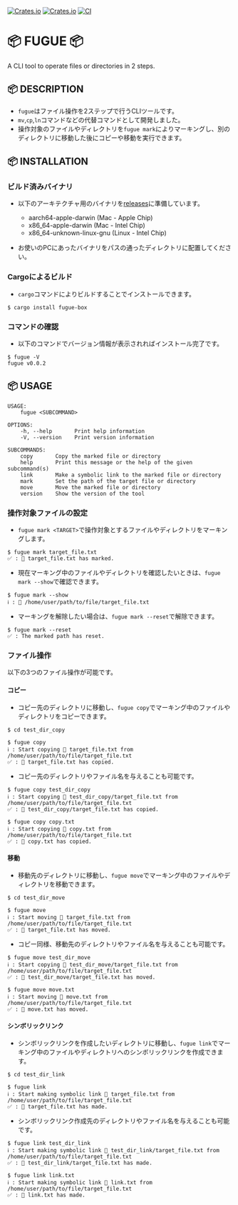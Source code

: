 [![Crates.io](https://img.shields.io/crates/v/fugue-box)](https://crates.io/crates/fugue-box)
[![Crates.io](https://img.shields.io/crates/l/fugue-box)](https://github.com/MagicalLiebe/fugue/blob/main/LICENSE)
[![CI](https://github.com/MagicalLiebe/fugue/actions/workflows/rust_ci.yml/badge.svg?branch=develop)](https://github.com/MagicalLiebe/fugue/actions/workflows/rust_ci.yml)

# 📦 FUGUE 📦

A CLI tool to operate files or directories in 2 steps.

## 📦 DESCRIPTION

- `fugue`はファイル操作を2ステップで行うCLIツールです。
- `mv`,`cp`,`ln`コマンドなどの代替コマンドとして開発しました。
- 操作対象のファイルやディレクトリを`fugue mark`によりマーキングし、別のディレクトリに移動した後にコピーや移動を実行できます。

## 📦 INSTALLATION

### ビルド済みバイナリ

- 以下のアーキテクチャ用のバイナリを[releases](https://github.com/MagicalLiebe/fugue/releases)に準備しています。

  - aarch64-apple-darwin (Mac - Apple Chip)
  - x86_64-apple-darwin (Mac - Intel Chip)
  - x86_64-unknown-linux-gnu (Linux - Intel Chip)

- お使いのPCにあったバイナリをパスの通ったディレクトリに配置してください。

### Cargoによるビルド

- `cargo`コマンドによりビルドすることでインストールできます。

```
$ cargo install fugue-box
```

### コマンドの確認

- 以下のコマンドでバージョン情報が表示されればインストール完了です。

```
$ fugue -V
fugue v0.0.2
```

## 📦 USAGE

```
USAGE:
    fugue <SUBCOMMAND>

OPTIONS:
    -h, --help       Print help information
    -V, --version    Print version information

SUBCOMMANDS:
    copy       Copy the marked file or directory
    help       Print this message or the help of the given subcommand(s)
    link       Make a symbolic link to the marked file or directory
    mark       Set the path of the target file or directory
    move       Move the marked file or directory
    version    Show the version of the tool
```

### 操作対象ファイルの設定

- `fugue mark <TARGET>`で操作対象とするファイルやディレクトリをマーキングします。

```
$ fugue mark target_file.txt 
✅ : 📄 target_file.txt has marked.
```

- 現在マーキング中のファイルやディレクトリを確認したいときは、`fugue mark --show`で確認できます。

```
$ fugue mark --show
ℹ️ : 📄 /home/user/path/to/file/target_file.txt
```

- マーキングを解除したい場合は、`fugue mark --reset`で解除できます。

```
$ fugue mark --reset
✅ : The marked path has reset.
```

### ファイル操作

以下の3つのファイル操作が可能です。

#### コピー

- コピー先のディレクトリに移動し、`fugue copy`でマーキング中のファイルやディレクトリをコピーできます。

```
$ cd test_dir_copy

$ fugue copy         
ℹ️ : Start copying 📄 target_file.txt from /home/user/path/to/file/target_file.txt
✅ : 📄 target_file.txt has copied.
```

- コピー先のディレクトリやファイル名を与えることも可能です。

```
$ fugue copy test_dir_copy
ℹ️ : Start copying 📄 test_dir_copy/target_file.txt from /home/user/path/to/file/target_file.txt
✅ : 📄 test_dir_copy/target_file.txt has copied.

$ fugue copy copy.txt
ℹ️ : Start copying 📄 copy.txt from /home/user/path/to/file/target_file.txt
✅ : 📄 copy.txt has copied.
```

#### 移動

- 移動先のディレクトリに移動し、`fugue move`でマーキング中のファイルやディレクトリを移動できます。

```
$ cd test_dir_move

$ fugue move                
ℹ️ : Start moving 📄 target_file.txt from /home/user/path/to/file/target_file.txt
✅ : 📄 target_file.txt has moved.
```

- コピー同様、移動先のディレクトリやファイル名を与えることも可能です。

```
$ fugue move test_dir_move
ℹ️ : Start copying 📄 test_dir_move/target_file.txt from /home/user/path/to/file/target_file.txt
✅ : 📄 test_dir_move/target_file.txt has moved.

$ fugue move move.txt
ℹ️ : Start moving 📄 move.txt from /home/user/path/to/file/target_file.txt
✅ : 📄 move.txt has moved.
```

#### シンボリックリンク

- シンボリックリンクを作成したいディレクトリに移動し、`fugue link`でマーキング中のファイルやディレクトリへのシンボリックリンクを作成できます。

```
$ cd test_dir_link

$ fugue link                
ℹ️ : Start making symbolic link 📄 target_file.txt from /home/user/path/to/file/target_file.txt
✅ : 📄 target_file.txt has made.
```

- シンボリックリンク作成先のディレクトリやファイル名を与えることも可能です。

```
$ fugue link test_dir_link
ℹ️ : Start making symbolic link 📄 test_dir_link/target_file.txt from /home/user/path/to/file/target_file.txt
✅ : 📄 test_dir_link/target_file.txt has made.

$ fugue link link.txt
ℹ️ : Start making symbolic link 📄 link.txt from /home/user/path/to/file/target_file.txt
✅ : 📄 link.txt has made.
```

